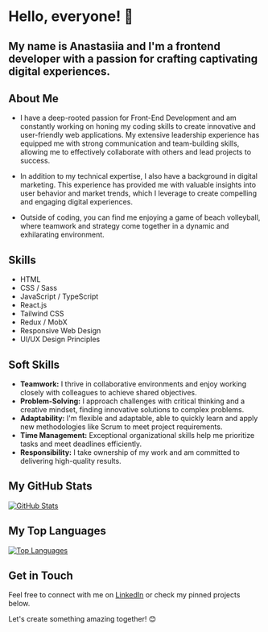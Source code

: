 # Hello, everyone! 👋

## My name is **Anastasiia** and I'm a frontend developer with a passion for crafting captivating digital experiences.

## About Me

- I have a deep-rooted passion for Front-End Development and am constantly working on honing my coding skills to create innovative and user-friendly web applications. My extensive leadership experience has equipped me with strong communication and team-building skills, allowing me to effectively collaborate with others and lead projects to success.

- In addition to my technical expertise, I also have a background in digital marketing. This experience has provided me with valuable insights into user behavior and market trends, which I leverage to create compelling and engaging digital experiences.

- Outside of coding, you can find me enjoying a game of beach volleyball, where teamwork and strategy come together in a dynamic and exhilarating environment.

## Skills

- HTML
- CSS / Sass
- JavaScript / TypeScript
- React.js
- Tailwind CSS
- Redux / MobX
- Responsive Web Design
- UI/UX Design Principles

## Soft Skills
- **Teamwork:** I thrive in collaborative environments and enjoy working closely with colleagues to achieve shared objectives.
- **Problem-Solving:** I approach challenges with critical thinking and a creative mindset, finding innovative solutions to complex problems.
- **Adaptability:** I'm flexible and adaptable, able to quickly learn and apply new methodologies like Scrum to meet project requirements.
- **Time Management:** Exceptional organizational skills help me prioritize tasks and meet deadlines efficiently.
- **Responsibility:** I take ownership of my work and am committed to delivering high-quality results.

## My GitHub Stats

[![GitHub Stats](https://github-readme-stats.vercel.app/api?username=mirage109)](https://github.com/anuraghazra/github-readme-stats)

## My Top Languages

[![Top Languages](https://github-readme-stats.vercel.app/api/top-langs/?username=mirage109&layout=compact)](https://github.com/anuraghazra/github-readme-stats)

## Get in Touch

Feel free to connect with me on [LinkedIn](https://www.linkedin.com/in/anastasia-zibla-20b7b421/) or check my pinned projects below.

Let's create something amazing together! 😊
